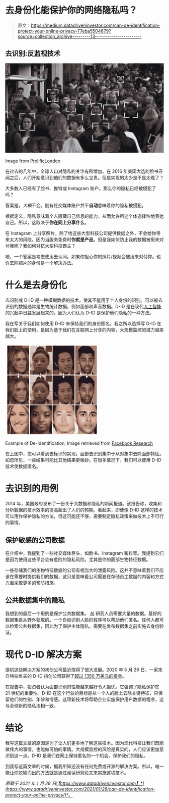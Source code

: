 # 去身份化能保护你的网络隐私吗？

> 原文：<https://medium.datadriveninvestor.com/can-de-identification-protect-your-online-privacy-77eba5504679?source=collection_archive---------13----------------------->

## 去识别:反监视技术

![](img/be93eca8ab31fa028ce7222fd7afae8c.png)

Image from [ProlificLondon](https://www.prolificlondon.co.uk/news/tech/2019/01/met-police-spent-%C2%A3200k-controversial-facial-recognition-tech)

在过去的几年中，全球人口对隐私的关注有所增加。在 2016 年美国大选的脸书丑闻之后，人们开始意识到他们的数据有多么宝贵。但是实现的太少是不是太晚了？

大多数人已经有了脸书、推特或 Instagram 账户。那么你的隐私已经被侵犯了吗？

答案是，*大概*不会。拥有社交媒体账户并不**自动**意味着你的隐私被侵犯。

根据定义，隐私意味着个人隐藏自己信息的能力。从而允许所述个体选择性地表达自己。所以，这取决于**你在网上分享什么**。

在 Instagram 上分享照片，除了给这些大型科技公司提供数据之外，不会给你带来太大的风险。因为当服务免费时**你就是产品**。但是我如何防止我的数据被用来对付我呢？我如何对抗大型科技霸主？

嗯，一个答案是考虑使用去认同。如果你担心你的照片/视频会被用来对付你。也许去除照片的身份是一个解决办法。

# 什么是去身份化

去识别或 D-ID 是一种模糊数据的技术，使其不能用于个人身份的识别。可以被去识别的数据通常是生物统计数据，例如面部和声音数据。D-ID 是在现代[人工智能](https://www.datadriveninvestor.com/glossary/artificial-intelligence/)的兴起中日益发展起来的。因为人们认为 D-ID 是保护他们隐私的一种方法。

我在写关于我们如何使用 D-ID 来保持我们的身份匿名。我之所以选择写 D-ID 在我们脸上的使用，是因为基于我们在互联网上分享的内容，大规模监控的潜力越来越大。

![](img/5a6857710215f4db1bd3098c9b03d64b.png)

Example of De-Identification, Image retrieved from [Facebook Research](https://research.fb.com/wp-content/uploads/2019/10/Live-Face-De-Identification-in-Video.pdf)

在上图中，您可以看到去标识的实现。面部去识别集中于从对象中去除面部特征。如您所见，一些结果可能比其他结果更微妙。在很多情况下，我们可以使用 D-ID 技术使数据匿名。

# 去识别的用例

2014 年，美国政府发布了一份关于大数据和隐私的新闻报道。该报告称，收集和分析数据的技术效率的提高超出了人们的预期。看起来，即使像 D-ID 这样的技术可以用作保护隐私的方法，但这可能还不够，需要制定隐私政策来做技术上不可行的事情。

## 保护敏感的公司数据

在介绍中，我提到了一些社交媒体巨头，如脸书、Instagram 和抖音。我提到它们是因为使用这些平台会有危险的隐私风险。尤其是你的面部生物特征数据。

一些存储我们的生物特征数据的公司有相当大的泄露风险。这并不意味着我们不应该在需要时提供我们的数据，这只是意味着公司需要在存储员工数据的内容和方式方面采取更多的预防措施。

## 公共数据集中的隐私

我想到的最后一个用例是保护公共数据集。 [AI](https://www.datadriveninvestor.com/glossary/artificial-intelligence/) 研究人员需要大量的数据。最好的数据集是从野外获取的。一个自动识别人脸的程序可以帮助他们匿名。任何人都可以检索公共数据集，因此为了保护主体隐私，需要在发布数据集之前实施去身份验证。

# 现代 D-ID 解决方案

提供这些解决方案的初创公司最近取得了很大进展。2020 年 5 月 26 日，一家来自特拉维夫的 D-ID 初创公司获得了[超过 1350 万美元的资金](https://www.deidentification.co/news/d-id-secures-over-13-5-million-to-protect-against-mass-surveillance/)。

在报告中，投资者认为面部识别的性能越来越好令人担忧。它强调了隐私保护在 21 世纪的重要性。D-ID 在这个行业的目标是从一个人的脸上去除关键特征，只保留他们的性别、年龄和情感。这项新技术将帮助企业实施保护用户数据的程序，这与全球新的隐私法相一致。

# 结论

我写这篇文章的原因是为了让人们更多地了解这些技术。因为现代科技让我们既能做伟大的事情，也能做可怕的事情。大规模监控的风险是真实的，人们应该更加意识到这一点。D-ID 是我们在网上保持匿名的一个机会。保护我们的隐私。

到我写这篇文章的时候，据我所知还没有任何免费或开源的解决方案。所以，唯一能让你脱颖而出的方法就是通过阅读研究论文来实施这项技术。

*原载于 2021 年 1 月 28 日*[*【https://www.datadriveninvestor.com】*](https://www.datadriveninvestor.com/2021/01/28/can-de-identification-protect-your-online-privacy/)*。*